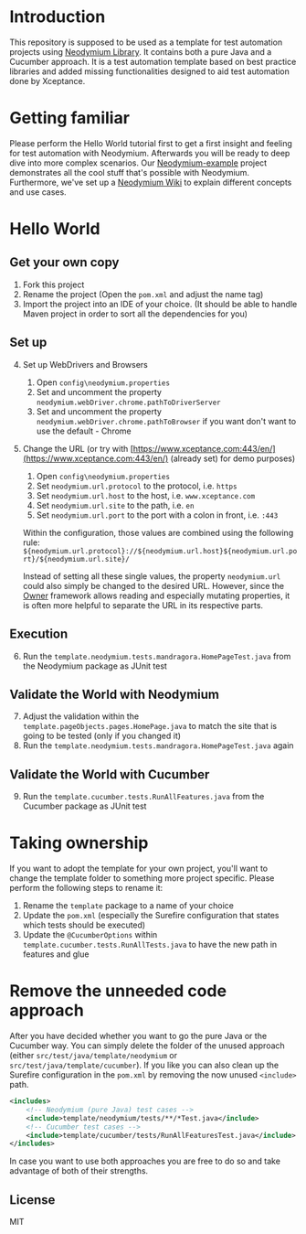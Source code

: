 # Introduction
This repository is supposed to be used as a template for test automation projects using [Neodymium Library](https://github.com/Xceptance/neodymium-library). It contains both a pure Java and a Cucumber approach. It is a test automation template based on best practice libraries and added missing functionalities designed to aid test automation done by Xceptance.

# Getting familiar
Please perform the Hello World tutorial first to get a first insight and feeling for test automation with Neodymium.
Afterwards you will be ready to deep dive into more complex scenarios. 
Our [Neodymium-example](https://github.com/Xceptance/neodymium-example) project demonstrates all the cool stuff that's possible with Neodymium.
Furthermore, we've set up a [Neodymium Wiki](https://github.com/Xceptance/neodymium-library/wiki) to explain different concepts and use cases. 

# Hello World
## Get your own copy
1. Fork this project
2. Rename the project (Open the `pom.xml` and adjust the name tag)
3. Import the project into an IDE of your choice. (It should be able to handle Maven project in order to sort all the dependencies for you)

## Set up
4. Set up WebDrivers and Browsers
   1. Open `config\neodymium.properties`
   2. Set and uncomment the property `neodymium.webDriver.chrome.pathToDriverServer`
   3. Set and uncomment the property `neodymium.webDriver.chrome.pathToBrowser` if you want don't want to use the default - Chrome
5. Change the URL (or try with [https://www.xceptance.com:443/en/](https://www.xceptance.com:443/en/) (already set) for demo purposes)
   1. Open `config\neodymium.properties`
   2. Set `neodymium.url.protocol` to the protocol, i.e. `https`
   3. Set `neodymium.url.host` to the host, i.e. `www.xceptance.com`
   4. Set `neodymium.url.site` to the path, i.e. `en`
   5. Set `neodymium.url.port` to the port with a colon in front, i.e. `:443`
   
   Within the configuration, those values are combined using the following rule: `${neodymium.url.protocol}://${neodymium.url.host}${neodymium.url.port}/${neodymium.url.site}/`
   
   Instead of setting all these single values, the property `neodymium.url` could also simply be changed to the desired URL. However, since the [Owner](http://owner.aeonbits.org/) framework allows reading and especially mutating properties, it is often more helpful to separate the URL in its respective parts.


## Execution
6. Run the `template.neodymium.tests.mandragora.HomePageTest.java` from the Neodymium package as JUnit test

## Validate the World with Neodymium 
7. Adjust the validation within the `template.pageObjects.pages.HomePage.java` to match the site that is going to be tested (only if you changed it)
8. Run the `template.neodymium.tests.mandragora.HomePageTest.java` again

## Validate the World with Cucumber
9. Run the `template.cucumber.tests.RunAllFeatures.java` from the Cucumber package as JUnit test

# Taking ownership 
If you want to adopt the template for your own project, you'll want to change the template folder to something more project specific.
Please perform the following steps to rename it:
1. Rename the `template` package to a name of your choice
2. Update the `pom.xml` (especially the Surefire configuration that states which tests should be executed)
3. Update the `@CucumberOptions` within `template.cucumber.tests.RunAllTests.java` to have the new path in features and glue

# Remove the unneeded code approach
After you have decided whether you want to go the pure Java or the Cucumber way. You can simply delete the folder of the unused approach (either `src/test/java/template/neodymium` or `src/test/java/template/cucumber`).
If you like you can also clean up the Surefire configuration in the `pom.xml` by removing the now unused `<include>` path.

```XML
<includes>
    <!-- Neodymium (pure Java) test cases -->
    <include>template/neodymium/tests/**/*Test.java</include>
    <!-- Cucumber test cases -->
    <include>template/cucumber/tests/RunAllFeaturesTest.java</include>
</includes>
```

In case you want to use both approaches you are free to do so and take advantage of both of their strengths.

## License
MIT
